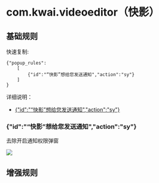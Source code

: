 # com.kwai.videoeditor（快影）

## 基础规则

快速复制:
```
{"popup_rules":
    [
        {"id":"“快影”想给您发送通知","action":"sy"}
    ]
}
```
详细说明：
- [{"id":"“快影”想给您发送通知","action":"sy"}](#id快影想给您发送通知actionsy)

### {"id":"“快影”想给您发送通知","action":"sy"}
去除开启通知权限弹窗

![](./assets/开启通知权限弹窗.jpg)

## 增强规则

